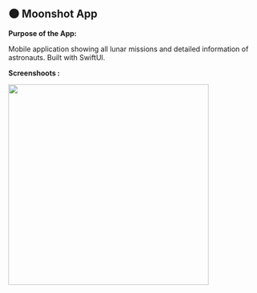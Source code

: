 ## 🌑 Moonshot App

**Purpose of the App:**

Mobile application showing all lunar missions and detailed information of astronauts. Built with SwiftUI.

**Screenshoots :**

<img src="screenshot.gif" width="400"/>
